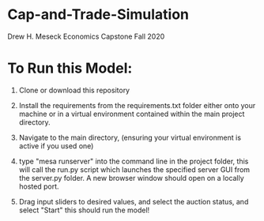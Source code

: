 # Cap-and-Trade-Simulation
Drew H. Meseck
Economics Capstone Fall 2020

# To Run this Model:
1) Clone or download this repository

2) Install the requirements from the requirements.txt folder either onto your machine or in a virtual environment contained within the main project directory.

3) Navigate to the main directory, (ensuring your virtual environment is active if you used one)

4) type "mesa runserver" into the command line in the project folder, this will call the run.py script which launches the specified server GUI from the server.py folder. A new browser window should open on a locally hosted port.

5) Drag input sliders to desired values, and select the auction status, and select "Start" this should run the model!

